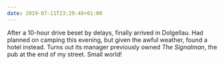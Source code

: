 ```yaml
---
date: 2019-07-11T23:29:48+01:00
---
```

After a 10-hour drive beset by delays, finally arrived in Dolgellau. Had planned on camping this evening, but given the awful weather, found a hotel instead. Turns out its manager previously owned *The Signalman*, the pub at the end of my street. Small world!
